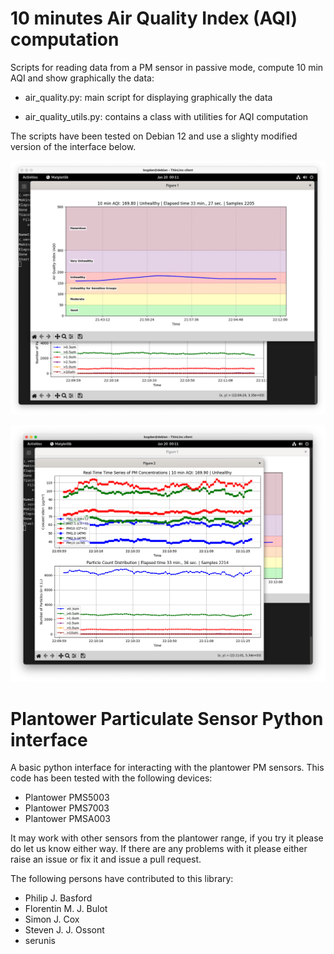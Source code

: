 # 10 minutes Air Quality Index (AQI) computation

Scripts for reading data from a PM sensor in passive mode, compute 10 min AQI and show
graphically the data:

- air_quality.py: main script for displaying graphically the data

- air_quality_utils.py: contains a class with utilities for AQI computation

The scripts have been tested on Debian 12 and use a slighty modified version of the interface below.

![AQI](screenshots/aqi.png "10 min AQI")

![PM](screenshots/pm.png "Concentration and Number of particles")

# Plantower Particulate Sensor Python interface
A basic python interface for interacting with the plantower PM sensors.  This code has been tested with the following devices:
 * Plantower PMS5003
 * Plantower PMS7003
 * Plantower PMSA003
 
 It may work with other sensors from the plantower range, if you try it please do let us know either way.  If there are any problems with it please either raise an issue or fix it and issue a pull request.

The following persons have contributed to this library:
 * Philip J. Basford
 * Florentin M. J. Bulot
 * Simon J. Cox
 * Steven J. J. Ossont
 * serunis

